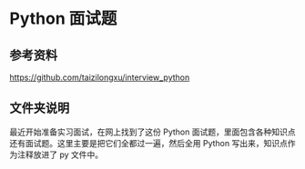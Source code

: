 # Python 面试题
## 参考资料
  https://github.com/taizilongxu/interview_python
## 文件夹说明
  最近开始准备实习面试，在网上找到了这份 Python 面试题，里面包含各种知识点还有面试题。这里主要是把它们全都过一遍，然后全用 Python 写出来，知识点作为注释放进了 py 文件中。
